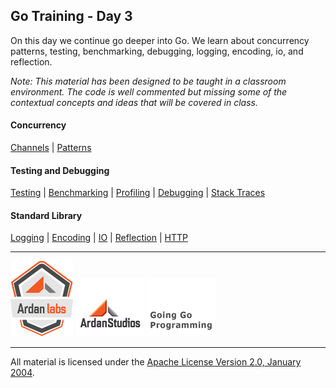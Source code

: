 ## Go Training - Day 3
On this day we continue go deeper into Go. We learn about concurrency patterns, testing, benchmarking, debugging, logging, encoding, io, and reflection.

*Note: This material has been designed to be taught in a classroom environment. The code is well commented but missing some of the contextual concepts and ideas that will be covered in class.*

#### Concurrency
[Channels](../../channels/readme.md) | 
[Patterns](../../concurrency_patterns/readme.md)

#### Testing and Debugging
[Testing](../../testing/readme.md) | 
[Benchmarking](../../benchmarking/readme.md) | 
[Profiling](../../profiling/readme.md) | 
[Debugging](../../godebug/readme.md) | 
[Stack Traces](../../stack_trace/readme.md)  

#### Standard Library
[Logging](../../logging/readme.md) | 
[Encoding](../../encoding/readme.md) | 
[IO](../../writers_readers/readme.md) | 
[Reflection](../../reflection/readme.md) | 
[HTTP](../../http/readme.md)
___
[![Ardan Labs](images/ggt_logo.png)](http://www.ardanlabs.com)
[![Ardan Studios](images/ardan_logo.png)](http://www.ardanstudios.com)
[![GoingGo Blog](images/ggb_logo.png)](http://www.goinggo.net)
___
All material is licensed under the [Apache License Version 2.0, January 2004](http://www.apache.org/licenses/LICENSE-2.0).
